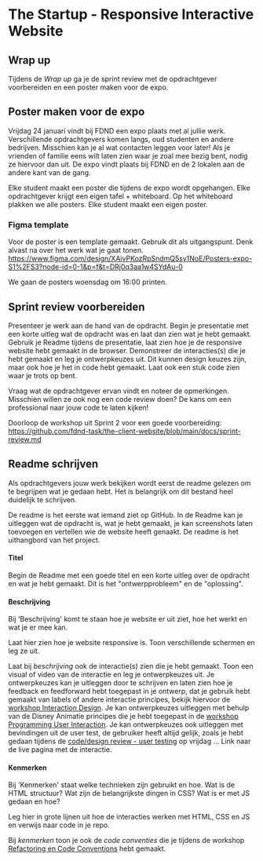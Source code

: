 # The Startup - Responsive Interactive Website

## Wrap up

Tijdens de *Wrap up* ga je de sprint review met de opdrachtgever voorbereiden en een poster maken voor de expo. 

## Poster maken voor de expo

Vrijdag 24 januari vindt bij FDND een expo plaats met al jullie werk. Verschillende opdrachtgevers komen langs, oud studenten en andere bedrijven. Misschien kan je al wat contacten leggen voor later! 
Als je vrienden of familie eens wilt laten zien waar je zoal mee bezig bent, nodig ze hiervoor dan uit. De expo vindt plaats bij FDND en de 2 lokalen aan de andere kant van de gang.

Elke student maakt een poster die tijdens de expo wordt opgehangen. Elke opdrachtgever krijgt een eigen tafel + whiteboard. Op het whiteboard plakken we alle posters. Elke student maakt een eigen poster. 

### Figma template
Voor de poster is een template gemaakt. Gebruik dit als uitgangspunt. Denk alvast na over het werk wat je gaat tonen.  
https://www.figma.com/design/XAivPKozRpSndmQ5sy1NoE/Posters-expo-S1%2FS3?node-id=0-1&p=f&t=DRj0q3aa1w4SYdAu-0
 
 We gaan de posters woensdag om 16:00 printen.


## Sprint review voorbereiden

Presenteer je werk aan de hand van de opdracht. Begin je presentatie met een korte uitleg wat de opdracht was en laat dan zien wat je hebt gemaakt. Gebruik je Readme tijdens de presentatie, laat zien hoe je de responsive website hebt gemaakt in de browser. Demonstreer de interacties(s) die je hebt gemaakt en leg je ontwerpkeuzes uit. Dit kunnen design keuzes zijn, maar ook hoe je het in code hebt gemaakt. Laat ook een stuk code zien waar je trots op bent. 

Vraag wat de opdrachtgever ervan vindt en noteer de opmerkingen. Misschien willen ze ook nog een code review doen? De kans om een professional naar jouw code te laten kijken! 

Doorloop de workshop uit Sprint 2 voor een goede voorbereiding: https://github.com/fdnd-task/the-client-website/blob/main/docs/sprint-review.md


## Readme schrijven
Als opdrachtgevers jouw werk bekijken wordt eerst de readme gelezen om te begrijpen wat je gedaan hebt. Het is belangrijk om dit bestand heel duidelijk te schrijven.

De readme is het eerste wat iemand ziet op GitHub. In de Readme kan je uitleggen wat de opdracht is, wat je hebt gemaakt, je kan screenshots laten toevoegen en vertellen wie de website heeft genaakt. De readme is het uithangbord van het project.

#### Titel
Begin de Readme met een goede titel en een korte uitleg over de opdracht en wat je hebt gemaakt. Dit is het "ontwerpprobleem" en de "oplossing".

#### Beschrijving
Bij 'Beschrijving' komt te staan hoe je website er uit ziet, hoe het werkt en wat je er mee kan. 

Laat hier zien hoe je website responsive is. Toon verschillende schermen en leg ze uit. 

Laat bij _beschrijving_  ook de interactie(s) zien die je hebt gemaakt. Toon een visual of video van de interactie en leg je ontwerpkeuzes uit. 
Je ontwerpkeuzes kan je uitleggen door te schrijven en laten zien hoe je feedback en feedforward hebt toegepast in je ontwerp, dat je gebruik hebt gemaakt van labels of andere interactie principes, bekijk hiervoor de [workshop Interaction Design](interaction-design.md). 
Je kan ontwerpkeuzes uitleggen met behulp van de Disney Animatie principes die je hebt toegepast in de [workshop Programming User Interaction](programming-user-interaction.md).
Je kan ontwerpkeuzes ook uitleggen met bevindingen uit de user test, de gebruiker heeft altijd gelijk, zoals je hebt gedaan tijdens de [code/design review - user testing](code-design-review-user-testing.md) op vrijdag ... Link naar de live pagina met de interactie.

#### Kenmerken 
Bij 'Kenmerken' staat welke technieken zijn gebruikt en hoe. Wat is de HTML structuur? Wat zijn de belangrijkste dingen in CSS? Wat is er met JS gedaan en hoe?

Leg hier in grote lijnen uit hoe de interacties werken met HTML, CSS en JS en verwijs naar code in je repo. 

Bij _kenmerken_ toon je ook de _code conventies_ die je tijdens de workshop [Refactoring en Code Conventions](refactoring-code-conventions.md) hebt gemaakt. 
